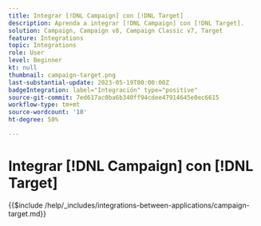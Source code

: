 ```yaml
---
title: Integrar [!DNL Campaign] con [!DNL Target]
description: Aprenda a integrar [!DNL Campaign] con [!DNL Target].
solution: Campaign, Campaign v8, Campaign Classic v7, Target
feature: Integrations
topic: Integrations
role: User
level: Beginner
kt: null
thumbnail: campaign-target.png
last-substantial-update: 2023-05-19T00:00:00Z
badgeIntegration: label="Integración" type="positive"
source-git-commit: 7ed617ac0ba6b340ff94cdee47914645e0ec6615
workflow-type: tm+mt
source-wordcount: '10'
ht-degree: 50%

---
```



# Integrar [!DNL Campaign] con [!DNL Target]

{{$include /help/_includes/integrations-between-applications/campaign-target.md}}

